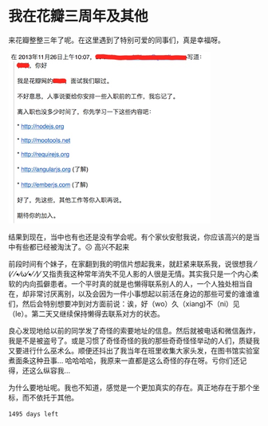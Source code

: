 # 我在花瓣三周年及其他
来花瓣整整三年了呢。在这里遇到了特别可爱的同事们，真是幸福呀。

![](/media/14829973527331.jpg)

结果到现在，当中也有也还是没有学会呢。有个家伙安慰我说，你应该高兴的是当中有些都已经被淘汰了。☹️ 高兴不起来

前段时间有个妹子，在家翻到我的明信片想起我来，就赶紧来联系我，说很想我 ⁄(⁄ ⁄•⁄ω⁄•⁄ ⁄)⁄ 又指责我这种常年消失不见人影的人很是无情。其实我只是一个内心柔软的内向孤僻患者。一个平时真的就是也懒得联系别人的人，一个人独处相当自在，却非常讨厌离别，以及会因为一件小事想起以前活在身边的那些可爱的谁谁谁们，然后会特别想要冲到对方面前说：诶，好（wo）久（xiang)不（ni）见（le）。第二天又继续保持懒得去联系对方的状态。

良心发现地给以前的同学发了奇怪的索要地址的信息。然后就被电话和微信轰炸，我是不是被盗号了。或是习惯了奇怪奇怪的我的那些奇奇怪怪举动的人们，质疑我又要进行什么巫术么。顺便还抖出了我当年在班里收集大家头发，在图书馆实验室煮面条这种丑事... 哈哈哈哈，我原来一直都是这么奇怪的存在呀。亏你们还记得，还这么纵容我...

为什么要地址呢。我也不知道，感觉是一个更加真实的存在。真正地存在于那个坐标，而不依托于其他。


`1495 days left`


